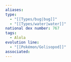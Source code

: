 ```yaml
---
aliases: 
type:
  - "[[Types/bug|bug]]"
  - "[[Types/water|water]]"
national dex number: 767
tags:
  - Alola
evolution line:
  - "[[Pokémon/Golisopod]]"
associated: 
---
```

